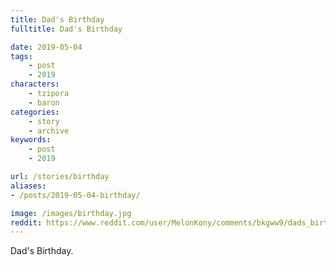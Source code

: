 ```yaml
---
title: Dad's Birthday
fulltitle: Dad's Birthday

date: 2019-05-04
tags:
    - post
    - 2019
characters:
    - tzipora
    - baron
categories:
    - story
    - archive
keywords:
    - post
    - 2019

url: /stories/birthday
aliases:
- /posts/2019-05-04-birthday/

image: /images/birthday.jpg
reddit: https://www.reddit.com/user/MelonKony/comments/bkgww9/dads_birthday/
---
```

Dad's Birthday.
